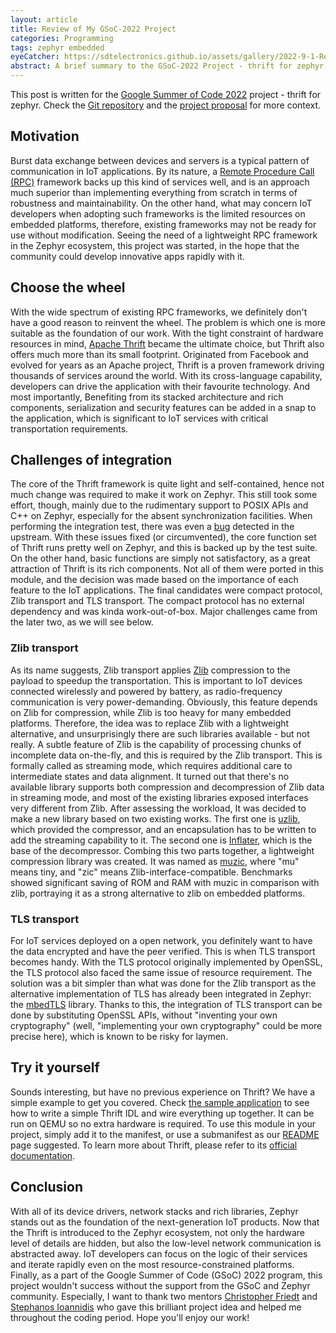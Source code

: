 ```yaml
---
layout: article
title: Review of My GSoC-2022 Project
categories: Programming
tags: zephyr embedded
eyeCatcher: https://sdtelectronics.github.io/assets/gallery/2022-9-1-Review-of-My-GSoC-2022-Project.jpg
abstract: A brief summary to the GSoC-2022 Project - thrift for zephyr, which I have contributed to.
---
```


This post is written for the [Google Summer of Code 2022](https://summerofcode.withgoogle.com) project -  thrift for zephyr. Check the [Git repository](https://github.com/zephyrproject-rtos/gsoc-2022-thrift) and the [project proposal](https://summerofcode.withgoogle.com/proposals/details/CROr49Ia) for more context.

## Motivation
Burst data exchange between devices and servers is a typical pattern of communication in IoT applications. By its nature, a [Remote Procedure Call (RPC)](https://en.wikipedia.org/wiki/Remote_procedure_call) framework backs up this kind of services well, and is an approach much superior than implementing everything from scratch in terms of robustness and maintainability. On the other hand, what may concern IoT developers when adopting such frameworks is the limited resources on embedded platforms, therefore, existing frameworks may not be ready for use without modification. Seeing the need of a lightweight RPC framework in the Zephyr ecosystem, this project was started, in the hope that the community could develop innovative apps rapidly with it. 

## Choose the wheel
With the wide spectrum of existing RPC frameworks, we definitely don't have a good reason to reinvent the wheel. The problem is which one is more suitable as the foundation of our work. With the tight constraint of hardware resources in mind, [Apache Thrift](https://thrift.apache.org/) became the ultimate choice, but Thrift also offers much more than its small footprint. Originated from Facebook and evolved for years as an Apache project, Thrift is a proven framework driving thousands of services around the world. With its cross-language capability, developers can drive the application with their favourite technology. And most importantly, Benefiting from its stacked architecture and rich components, serialization and security features can be added in a snap to the application, which is significant to IoT services with critical transportation requirements.

## Challenges of integration
The core of the Thrift framework is quite light and self-contained, hence not much change was required to make it work on Zephyr. This still took some effort, though, mainly due to the rudimentary support to POSIX APIs and C++ on Zephyr, especially for the absent synchronization facilities. When performing the integration test, there was even a [bug](https://github.com/zephyrproject-rtos/zephyr/pull/47610) detected in the upstream. With these issues fixed (or circumvented), the core function set of Thrift runs pretty well on Zephyr, and this is backed up by the test suite. On the other hand, basic functions are simply not satisfactory, as a great attraction of Thrift is its rich components. Not all of them were ported in this module, and the decision was made based on the importance of each feature to the IoT applications. The final candidates were compact protocol, Zlib transport and TLS transport. The compact protocol has no external dependency and was kinda work-out-of-box. Major challenges came from the later two, as we will see below.

### Zlib transport
As its name suggests, Zlib transport applies [Zlib](https://www.rfc-editor.org/rfc/rfc1950) compression to the payload to speedup the transportation. This is important to IoT devices connected wirelessly and powered by battery, as radio-frequency communication is very power-demanding. Obviously, this feature depends on Zlib for compression, while Zlib is too heavy for many embedded platforms. Therefore, the idea was to replace Zlib with a lightweight alternative, and unsurprisingly there are such libraries available - but not really. A subtle feature of Zlib is the capability of processing chunks of incomplete data on-the-fly, and this is required by the Zlib transport. This is formally called as streaming mode, which requires additional care to intermediate states and data alignment. It turned out that there's no available library supports both compression and decompression of Zlib data in streaming mode, and most of the existing libraries exposed interfaces very different from Zlib. After assessing the workload, It was decided to make a new library based on two existing works. The first one is [uzlib](https://github.com/pfalcon/uzlib), which provided the compressor, and an encapsulation has to be written to add the streaming capability to it. The second one is [Inflater](https://github.com/martin-rizzo/Inflater), which is the base of the decompressor. Combing this two parts together, a lightweight compression library was created. It was named as [muzic](https://github.com/SdtElectronics/muzic), where "mu" means tiny, and "zic" means Zlib-interface-compatible. Benchmarks showed significant saving of ROM and RAM with muzic in comparison with zlib, portraying it as a strong alternative to zlib on embedded platforms.

### TLS transport
For IoT services deployed on a open network, you definitely want to have the data encrypted and have the peer verified. This is when TLS transport becomes handy. With the TLS protocol originally implemented by OpenSSL, the TLS protocol also faced the same issue  of resource requirement. The solution was a bit simpler than what was done for the Zlib transport as the alternative implementation of TLS has already been integrated in Zephyr: the [mbedTLS](https://tls.mbed.org/) library. Thanks to this, the integration of TLS transport can be done by substituting OpenSSL APIs, without "inventing your own cryptography" (well, "implementing your own cryptography" could be more precise here), which is known to be risky for laymen. 

## Try it yourself
Sounds interesting, but have no previous experience on Thrift? We have a simple example to get you covered. Check [the sample application](https://github.com/zephyrproject-rtos/gsoc-2022-thrift/blob/main/samples/lib/thrift/) to see how to write a simple Thrift IDL and wire everything up together. It can be run on QEMU so no extra hardware is required. To use this module in your project, simply add it to the manifest, or use a submanifest as our [README](https://github.com/zephyrproject-rtos/gsoc-2022-thrift/blob/main/README.md) page suggested. To learn more about Thrift, please refer to its [official documentation](https://thrift.apache.org/docs/).

## Conclusion
With all of its device drivers, network stacks and rich libraries, Zephyr stands out as the foundation of the next-generation IoT products. Now that the Thrift is introduced to the Zephyr ecosystem, not only the hardware level of details are hidden, but also the low-level network communication is abstracted away. IoT developers can focus on the logic of their services and iterate rapidly even on the most resource-constrained platforms. Finally, as a part of the Google Summer of Code (GSoC) 2022 program, this project wouldn't success without the support from the GSoC and Zephyr community. Especially, I want to thank two mentors [Christopher Friedt](https://github.com/cfriedt) and [Stephanos Ioannidis](https://github.com/stephanosio) who gave this brilliant project idea and helped me throughout the coding period. Hope you'll enjoy our work!
